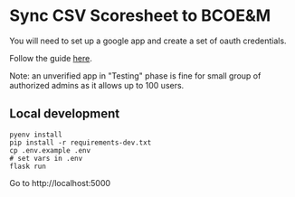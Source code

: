 # Sync CSV Scoresheet to BCOE&M

You will need to set up a google app and create a set of oauth credentials.

Follow the guide [here](https://github.com/singingwolfboy/flask-dance-google#step-2-get-oauth-credentials-from-google).

Note: an unverified app in "Testing" phase is fine for small group of authorized admins as it allows up to 100 users.

## Local development

```
pyenv install
pip install -r requirements-dev.txt
cp .env.example .env
# set vars in .env
flask run
```

Go to http://localhost:5000

